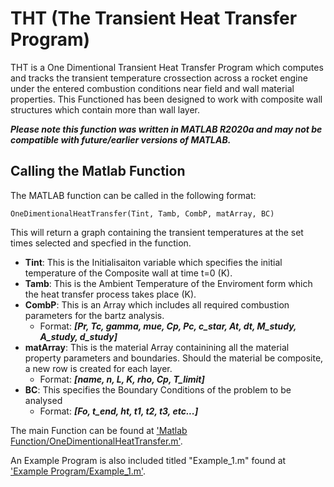 # THT (The Transient Heat Transfer Program)
THT is a One Dimentional Transient Heat Transfer Program which computes and tracks the transient temperature crossection across a rocket engine under the entered combustion conditions near field and wall material properties. This Functioned has been designed to work with composite wall structures which contain more than wall layer.

***Please note this function was written in MATLAB R2020a and may not be compatible with future/earlier versions of MATLAB.***

## Calling the Matlab Function
The MATLAB function can be called in the following format:
```
OneDimentionalHeatTransfer(Tint, Tamb, CombP, matArray, BC)
```
This will return a graph containing the transient temperatures at the set times selected and specfied in the function.

- **Tint**:  This is the Initialisaiton variable which specifies the initial temperature of the Composite wall at time t=0 (K).
- **Tamb**:  This is the Ambient Temperature of the Enviroment form which the heat transfer process takes place  (K).
- **CombP**: This is an Array which includes all required combustion parameters for the bartz analysis.
  - Format: ***[Pr, Tc, gamma, mue, Cp, Pc, c_star, At, dt, M_study, A_study, d_study]***
- **matArray**: This is the material Array containining all the material property parameters and boundaries. Should the material be composite, a new row is created for each layer.
  - Format: ***[name, n, L, K, rho, Cp, T_limit]***
- **BC**: This specifies the Boundary Conditions of the problem to be analysed
  - Format: ***[Fo, t_end, ht, t1, t2, t3, etc...]***

The main Function can be found at ['Matlab Function/OneDimentionalHeatTransfer.m'](OneDimentionalHeatTransfer.m).

An Example Program is also included titled "Example_1.m" found at ['Example Program/Example_1.m'](Untitled2.m).

